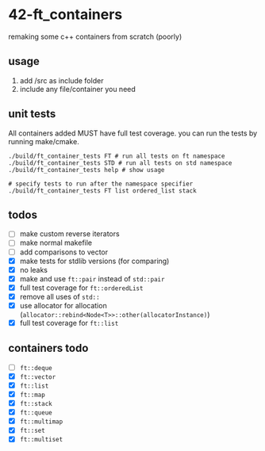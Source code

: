# 42-ft_containers
remaking some c++ containers from scratch (poorly)

## usage
1. add /src as include folder
2. include any file/container you need

## unit tests
All containers added MUST have full test coverage. you can run the tests by running make/cmake.
```SH
./build/ft_container_tests FT # run all tests on ft namespace
./build/ft_container_tests STD # run all tests on std namespace
./build/ft_container_tests help # show usage

# specify tests to run after the namespace specifier
./build/ft_container_tests FT list ordered_list stack
```

## todos
 - [ ] make custom reverse iterators
 - [ ] make normal makefile
 - [ ] add comparisons to vector
 - [X] make tests for stdlib versions (for comparing)
 - [X] no leaks
 - [X] make and use `ft::pair` instead of `std::pair`
 - [X] full test coverage for `ft::orderedList`
 - [X] remove all uses of `std::`
 - [X] use allocator for allocation (`allocator::rebind<Node<T>>::other(allocatorInstance)`)
 - [X] full test coverage for `ft::list`

## containers todo
 - [ ] `ft::deque`
 - [X] `ft::vector`
 - [X] `ft::list`
 - [X] `ft::map`
 - [X] `ft::stack`
 - [X] `ft::queue`
 - [X] `ft::multimap`
 - [X] `ft::set`
 - [X] `ft::multiset`
